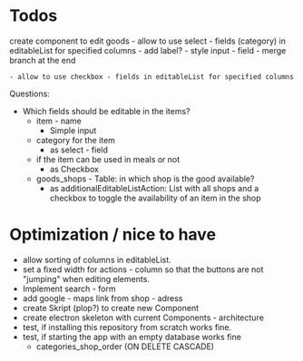 # Todos
create component to edit goods
    - allow to use select - fields (category) in editableList for specified columns
        - add label?
        - style input - field
        - merge branch at the end

    - allow to use checkbox - fields in editableList for specified columns

Questions:
- Which fields should be editable in the items?
    - item - name
        - Simple input
    - category for the item
        - as select - field
    - if the item can be used in meals or not
        - as Checkbox
    - goods_shops - Table: in which shop is the good available?
        - as additionalEditableListAction: List with all shops and a checkbox to toggle the availability of an item in the shop


# Optimization / nice to have
- allow sorting of columns in editableList.
- set a fixed width for actions - column so that the buttons are not "jumping" when editing elements.
- Implement search - form
- add google - maps link from shop - adress
- create Skript (plop?) to create new Component
- create electron skeleton with current Components - architecture
- test, if installing this repository from scratch works fine.
- test, if starting the app with an empty database works fine
    - categories_shop_order (ON DELETE CASCADE)